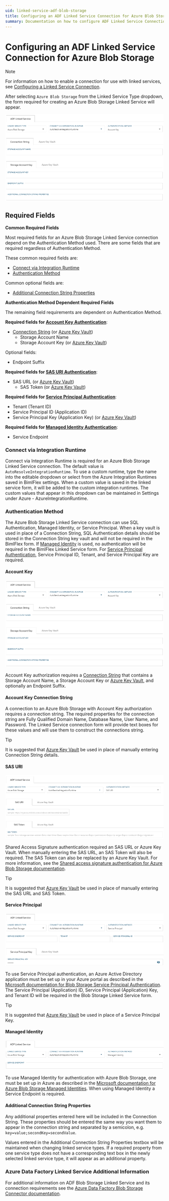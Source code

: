 ```yaml
---
uid: linked-service-adf-blob-storage
title: Configuring an ADF Linked Service Connection for Azure Blob Storage
summary: Documentation on how to configure ADF Linked Service Connection for Azure Blob Storage with required fields, connection strings, and links to additional information
---
```

# Configuring an ADF Linked Service Connection for Azure Blob Storage

> [!NOTE]
> For information on how to enable a connection for use with linked services, see [Configuring a Linked Service Connection](create-linked-service-connection.md).

[//]: # (TODO List of stages, connection types, and system types that can use Azure Blob Storage)

After selecting `Azure Blob Storage` from the Linked Service Type dropdown, the form required for creating an Azure Blob Storage Linked Service will appear.

![Azure Blob Storage Linked Service Form](images/bimlflex-ss-app-connections-adf-blob-storage-form.png "Azure Blob Storage Linked Service Form")

## Required Fields

**Common Required Fields**

Most required fields for an Azure Blob Storage Linked Service connection depend on the Authentication Method used. There are some fields that are required regardless of Authentication Method.

These common required fields are:

+ [Connect via Integration Runtime](#connect-via-integration-runtime)
+ [Authentication Method](#authentication-method)

Common optional fields are:

+ [Additional Connection String Properties](#additional-connection-string-properties)

**Authentication Method Dependent Required Fields**

The remaining field requirements are dependent on Authentication Method.

**Required fields for [Account Key Authentication](#account-key)**:

+ [Connection String](#account-key-connection-string) (or [Azure Key Vault](create-linked-service-connection.md))
  + Storage Account Name
  + Storage Account Key (or [Azure Key Vault](create-linked-service-connection.md))

Optional fields:

+ Endpoint Suffix

**Required fields for [SAS URI Authentication](#sas-uri)**:

+ SAS URL (or [Azure Key Vault](create-linked-service-connection.md))
  + SAS Token (or [Azure Key Vault](create-linked-service-connection.md))

**Required fields for [Service Principal Authentication](#service-principal)**:

+ Tenant (Tenant ID)
+ Service Principal ID (Application ID)
+ Service Principal Key (Application Key) (or [Azure Key Vault](create-linked-service-connection.md))

**Required fields for [Managed Identity Authentication](#managed-identity)**:

+ Service Endpoint

### Connect via Integration Runtime

Connect via Integration Runtime is required for an Azure Blob Storage Linked Service connection. The default value is `AutoResolveIntegrationRuntime`. To use a custom runtime, type the name into the editable dropdown or select from the Azure Integration Runtimes saved in BimlFlex settings. When a custom value is saved in the linked service form, it will be added to the custom integration runtimes. The custom values that appear in this dropdown can be maintained in Settings under Azure - AzureIntegrationRuntime.

### Authentication Method

The Azure Blob Storage Linked Service connection can use SQL Authentication, Managed Identity, or Service Principal. When a key vault is used in place of a Connection String, SQL Authentication details should be stored in the Connection String key vault and will not be required in the BimlFlex form.
If [Managed Identity](#managed-identity) is used, no authentication will be required in the BimlFlex Linked Service form.
For [Service Principal Authentication](#service-principal), Service Principal ID, Tenant, and Service Principal Key are required.

#### Account Key

![Account Key](images/bimlflex-ss-app-connections-adf-blob-storage-form.png "Account Key")

Account Key authorization requires a [Connection String](#account-key-connection-string) that contains a Storage Account Name, a Storage Account Key or [Azure Key Vault](create-linked-service-connection.md), and optionally an Endpoint Suffix.

#### Account Key Connection String

A connection to an Azure Blob Storage with Account Key authorization requires a connection string. The required properties for the connection string are Fully Qualified Domain Name, Database Name, User Name, and Password. The Linked Service connection form will provide text boxes for these values and will use them to construct the connections string.

> [!TIP]
> It is suggested that [Azure Key Vault](linked-service-azure-key-vault.md) be used in place of manually entering Connection String details.

#### SAS URI

![SAS URI](images/bimlflex-ss-app-connections-adf-blob-storage-sas-uri.png "SAS URI")

Shared Access Signature authentication required an SAS URL or Azure Key Vault. When manually entering the SAS URL, an SAS Token will also be required. The SAS Token can also be replaced by an Azure Key Vault. For more information, see the [Shared access signature authentication for Azure Blob Storage documentation](https://docs.microsoft.com/en-us/azure/data-factory/connector-azure-blob-storage#shared-access-signature-authentication).

> [!TIP]
> It is suggested that [Azure Key Vault](linked-service-azure-key-vault.md) be used in place of manually entering the SAS URL and SAS Token.

#### Service Principal

![Service Principal](images/bimlflex-ss-app-connections-adf-blob-storage-service-principal.png "Service Principal")

To use Service Principal authentication, an Azure Active Directory application must be set up in your Azure portal as described in the [Microsoft documentation for Blob Storage Service Principal Authentication](https://docs.microsoft.com/en-us/azure/data-factory/connector-azure-blob-storage#service-principal-authentication). The Service Principal (Application) ID, Service Principal (Application) Key, and Tenant ID will be required in the Blob Storage Linked Service form.

> [!TIP]
> It is suggested that [Azure Key Vault](linked-service-azure-key-vault.md) be used in place of a Service Principal Key.

#### Managed Identity

![Managed Identity -center](images/bimlflex-ss-app-connections-adf-blob-storage-managed-identity.png "Managed Identity")

To use Managed Identity for authentication with Azure Blob Storage, one must be set up in Azure as described in the [Microsoft documentation for Azure Blob Storage Managed Identities](https://docs.microsoft.com/en-us/azure/data-factory/connector-azure-blob-storage#managed-identity). When using Managed Identity a Service Endpoint is required.

#### Additional Connection String Properties

Any additional properties entered here will be included in the Connection String. These properties should be entered the same way you want them to appear in the connection string and separated by a semicolon, e.g. `key=value;secondKey=secondValue`.

Values entered in the Additional Connection String Properties textbox will be maintained when changing linked service types. If a required property from one service type does not have a corresponding text box in the newly selected linked service type, it will appear as an additional property.

### Azure Data Factory Linked Service Additional Information

For additional information on ADF Blob Storage Linked Service and its connection requirements see the [Azure Data Factory Blob Storage Connector documentation](https://docs.microsoft.com/en-us/azure/data-factory/connector-azure-blob-storage).
